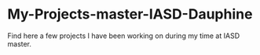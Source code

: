 # My-Projects-master-IASD-Dauphine
Find here a few projects I have been working on during my time at IASD master.

